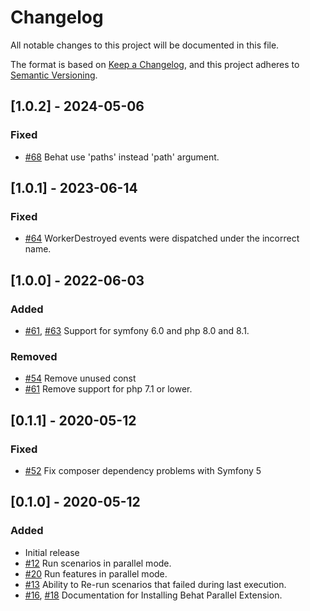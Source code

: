 # Changelog
All notable changes to this project will be documented in this file.

The format is based on [Keep a Changelog](https://keepachangelog.com/en/1.0.0/),
and this project adheres to [Semantic Versioning](https://semver.org/spec/v2.0.0.html).

## [1.0.2] - 2024-05-06
### Fixed
* [#68](https://github.com/Daniel-Marynicz/BehatParallelExtension/pull/68)  Behat use 'paths' instead 'path' argument.

## [1.0.1] - 2023-06-14
### Fixed
* [#64](https://github.com/Daniel-Marynicz/BehatParallelExtension/pull/64)  WorkerDestroyed events were dispatched under the incorrect name.


## [1.0.0] - 2022-06-03
### Added
  * [#61](https://github.com/Daniel-Marynicz/BehatParallelExtension/pull/61), [#63](https://github.com/Daniel-Marynicz/BehatParallelExtension/pull/63) Support for symfony 6.0 and php 8.0 and 8.1.
### Removed
  * [#54](https://github.com/Daniel-Marynicz/BehatParallelExtension/pull/54) Remove unused const
  * [#61](https://github.com/Daniel-Marynicz/BehatParallelExtension/pull/58) Remove support for php 7.1 or lower.



## [0.1.1] - 2020-05-12
### Fixed
  * [#52](https://github.com/Daniel-Marynicz/BehatParallelExtension/pull/52)  Fix composer dependency problems with Symfony 5

## [0.1.0] - 2020-05-12
### Added

  * Initial release
  * [#12](https://github.com/Daniel-Marynicz/BehatParallelExtension/issues/12) Run scenarios in parallel mode. 
  * [#20](https://github.com/Daniel-Marynicz/BehatParallelExtension/issues/20) Run features in parallel mode.
  * [#13](https://github.com/Daniel-Marynicz/BehatParallelExtension/issues/13) Ability to Re-run scenarios that failed during last execution.
  * [#16](https://github.com/Daniel-Marynicz/BehatParallelExtension/issues/16), [#18](https://github.com/Daniel-Marynicz/BehatParallelExtension/issues/18)  Documentation for Installing Behat Parallel Extension.
